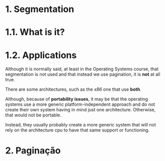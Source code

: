 # 1. Segmentation

# 1.1. What is it?

# 1.2. Applications

Although it is normally said, at least in the Operating Systems course,
that segmentation is not used and that instead we use pagination, it is
**not** at all true.

There are some architectures, such as the *x86* one that use **both**.

Although, because of **portability issues**, it may be that the
operating systems use a more generic platform-independent approach and
do not create their own system having in mind just one architecture.
Otherwise, that would not be portable.

Instead, they usually probably create a more generic system that will
not rely on the architecture cpu to have that same support or
functioning.

# 2. Paginação
